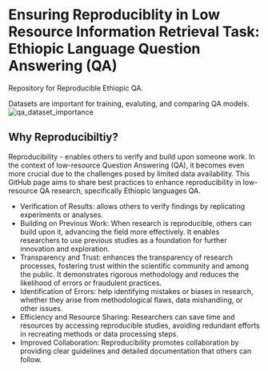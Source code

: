 # Ensuring Reproduciblity in Low Resource Information Retrieval Task: Ethiopic Language Question Answering (QA)

Repository for Reproducible Ethiopic QA.

Datasets are important for training, evaluting, and comparing QA models.
![qa_dataset_importance](https://github.com/user-attachments/assets/7c340b37-b247-49c7-9177-6f750fc1c972)

## Why Reproducibiltiy?
Reproducibility - enables others to verify and build upon someone work. In the context of low-resource Question Answering (QA), it becomes even more crucial due to the challenges posed by limited data availability. This GitHub page aims to share best practices to enhance reproducibility in low-resource QA research, specifically Ethiopic languages QA.
- Verification of Results: allows others to verify findings by replicating experiments or analyses.
- Building on Previous Work: When research is reproducible, others can build upon it, advancing the field more effectively. It enables researchers to use previous studies as a foundation for further innovation and exploration. 
- Transparency and Trust: enhances the transparency of research processes, fostering trust within the scientific community and among the public. It demonstrates rigorous methodology and reduces the likelihood of errors or fraudulent practices. 
- Identification of Errors: help identifying mistakes or biases in research, whether they arise from methodological flaws, data mishandling, or other issues. 
- Efficiency and Resource Sharing: Researchers can save time and resources by accessing reproducible studies, avoiding redundant efforts in recreating methods or data processing steps. 
- Improved Collaboration: Reproducibility promotes collaboration by providing clear guidelines and detailed documentation that others can follow. 

